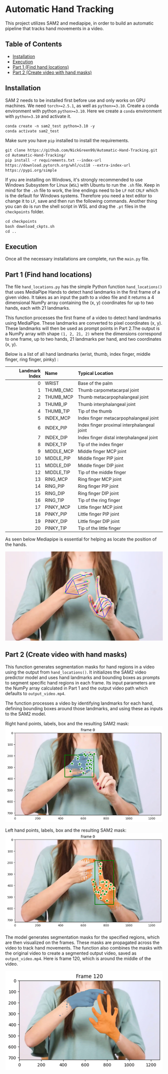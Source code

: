 # Automatic Hand Tracking

This project utilizes SAM2 and mediapipe, in order to build an automatic pipeline that tracks hand movements in a video.

## Table of Contents

- [Installation](#installation)
- [Execution](#execution)
- [Part 1 (Find hand locations)](#part-1-find-hand-locations)
- [Part 2 (Create video with hand masks)](#part-2-create-video-with-hand-masks)

## Installation
SAM 2 needs to be installed first before use and only works on GPU machines. We need `torch>=2.5.1`, as well as `python>=3.10`. Create a conda environment with python `python>=3.10`. Here we create a `conda` environment with `python=3.10` and activate it.

```shell
conda create -n sam2_test python=3.10 -y
conda activate sam2_test
```

Make sure you have `pip` installed to install the requirements.

```shell
git clone https://github.com/NickGreen99/Automatic-Hand-Tracking.git
cd Automatic-Hand-Tracking/
pip install -r requirements.txt --index-url https://download.pytorch.org/whl/cu118 --extra-index-url https://pypi.org/simple
```

If you are installing on Windows, it's strongly recommended to use Windows Subsystem for Linux (`WSL`) with Ubuntu to run the `.sh` file. Keep in mind for the `.sh` file to work, the line endings need to be `LF` not `CRLF` which is the default for Windows systems. Therefore you need a text editor to change it to `LF`, save and then run the following commands. Another thing you can do is run the shell script in WSL and drag the `.pt` files in the `checkpoints` folder.

```shell
cd checkpoints
bash download_ckpts.sh
cd ..
```
## Execution

Once all the necessary installations are complete, run the `main.py` file.

## Part 1 (Find hand locations)

The file `hand_locations.py` has the simple Python function `hand_locations()` that uses MediaPipe Hands to detect hand landmarks in the first frame of a given video. It takes as an input the path to a video file and it returns a 4 dimensional NumPy array containing the (x, y) coordinates for up to two hands, each with 21 landmarks.

This function processes the first frame of a video to detect hand landmarks using MediaPipe. These landmarks are converted to pixel coordinates (x, y).  These landmarks will then  be used as prompt points in Part 2.The output is a NumPy array with shape `(1, 2, 21, 2)` where the dimensions correspond to one frame, up to two hands, 21 landmarks per hand, and two coordinates (x, y). 

Below is a list of all hand landmarks (wrist, thumb, index finger, middle finger, ring finger, pinky) :

| Landmark Index | Name       | Typical Location                           |
|---------------:|:-----------|:-------------------------------------------|
| 0             | WRIST      | Base of the palm                           |
| 1             | THUMB_CMC  | Thumb carpometacarpal joint                |
| 2             | THUMB_MCP  | Thumb metacarpophalangeal joint            |
| 3             | THUMB_IP   | Thumb interphalangeal joint                |
| 4             | THUMB_TIP  | Tip of the thumb                           |
| 5             | INDEX_MCP  | Index finger metacarpophalangeal joint     |
| 6             | INDEX_PIP  | Index finger proximal interphalangeal joint|
| 7             | INDEX_DIP  | Index finger distal interphalangeal joint  |
| 8             | INDEX_TIP  | Tip of the index finger                    |
| 9             | MIDDLE_MCP | Middle finger MCP joint                    |
| 10            | MIDDLE_PIP | Middle finger PIP joint                    |
| 11            | MIDDLE_DIP | Middle finger DIP joint                    |
| 12            | MIDDLE_TIP | Tip of the middle finger                   |
| 13            | RING_MCP   | Ring finger MCP joint                      |
| 14            | RING_PIP   | Ring finger PIP joint                      |
| 15            | RING_DIP   | Ring finger DIP joint                      |
| 16            | RING_TIP   | Tip of the ring finger                     |
| 17            | PINKY_MCP  | Little finger MCP joint                    |
| 18            | PINKY_PIP  | Little finger PIP joint                    |
| 19            | PINKY_DIP  | Little finger DIP joint                    |
| 20            | PINKY_TIP  | Tip of the little finger                   |

As seen below Mediapipe is essential for helping as locate the position of the hands.

![Landmark Locations](landmark_locations.png)

## Part 2 (Create video with hand masks)

This function generates segmentation masks for hand regions in a video using the output from `hand_locations()`. It initializes the SAM2 video predictor model and uses hand landmarks and bounding boxes as prompts to segment specific hand regions in each frame. Its input parameters are the NumPy array calculated in Part 1 and the output video path which defaults to `output_video.mp4`.

The function processes a video by identifying landmarks for each hand, defining bounding boxes around those landmarks, and using these as inputs to the SAM2 model. 

Right hand points, labels, box and the resulting SAM2 mask:
![Right Hand](right_hand_frame_0.png)

Left hand points, labels, box and the resulting SAM2 mask:
![Left Hand](left_hand_frame_0.png)

The model generates segmentation masks for the specified regions, which are then visualized on the frames. These masks are propagated across the video to track hand movements. The function also combines the masks with the original video to create a segmented output video, saved as `output_video.mp4`. Here is frame 120, which is around the middle of the video.

![Frame 120](frame_120.png)
